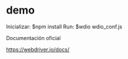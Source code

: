 # demo

Inicializar: 
  $npm install
Run: 
  $wdio wdio_conf.js
  
  
Documentación oficial

https://webdriver.io/docs/
